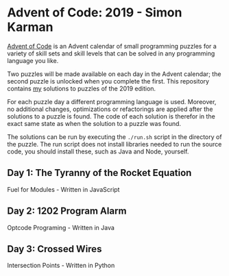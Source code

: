 # Advent of Code: 2019 - Simon Karman
[Advent of Code](https://adventofcode.com/) is an Advent calendar of small programming puzzles for a variety of skill sets and skill levels that can be solved in any programming language you like.

Two puzzles will be made available on each day in the Advent calendar; the second puzzle is unlocked when you complete the first. This repository contains [my](https://www.simonkarman.nl/) solutions to puzzles of the 2019 edition. 

For each puzzle day a different programming language is used. Moreover, no additional changes, optimizations or refactorings are applied after the solutions to a puzzle is found. The code of each solution is therefor in the exact same state as when the solution to a puzzle was found.

The solutions can be run by executing the `./run.sh` script in the directory of the puzzle. The run script does not install libraries needed to run the source code, you should install these, such as Java and Node, yourself.

## Day 1: The Tyranny of the Rocket Equation
Fuel for Modules - Written in JavaScript

## Day 2: 1202 Program Alarm
Optcode Programing - Written in Java

## Day 3: Crossed Wires
Intersection Points - Written in Python

